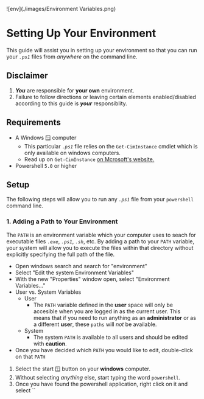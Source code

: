 [Cim-Instance]: (https://learn.microsoft.com/en-us/powershell/module/cimcmdlets/get-ciminstance?view=powershell-7.5)
![env](./images/Environment Variables.png)
# Setting Up Your Environment
This guide will assist you in setting up your environment so that you can run your *`.ps1`* files from *anywhere* on the command line.

## Disclaimer
1. ***You*** are responsible for **your own** environment.
2. Failure to follow directions or leaving certain elements enabled/disabled according to this guide is ***your*** responsiblity.

## Requirements
- A Windows 🪟 computer 
  - This particular *`.ps1`* file relies on the `Get-CimInstance` cmdlet which is only available on windows computers.
  - Read up on `Get-CimInstance` [on Mcrosoft's website.][Cim-Instance]
- Powershell `5.0` or higher

## Setup
The following steps will allow you to run any *`.ps1`* file from your `powershell` command line.

### 1. Adding a Path to Your Environment
The `PATH` is an environment variable which your computer uses to seach for executable files *`.exe`*, *`.ps1`*, *`.sh`*, etc. By adding a path to your `PATH` variable, your system will allow you to execute the files within that directory without explicitly specifying the full path of the file.

- Open windows search and search for "environment"
- Select "Edit the system Environment Variables"
- With the new "Properties" window open, select "Environment Variables..."
- User vs. System Variables
  - User
    - The `PATH` variable defined in the **user** space will only be accesible when you are logged in as the current user. This means that if you need to run anything as an **administrator** or as a different **user**, these `paths` will *not* be available.
  - System
    - The system `PATH` is available to all users and should be edited with **caution**.
- Once you have decided which `PATH` you would like to edit, double-click on that `PATH`

1. Select the start 🪟 button on your **windows** computer.
2. Without selecting *anything* else, start typing the word `powershell`.
3. Once you have found the powershell application, right click on it and select ``
